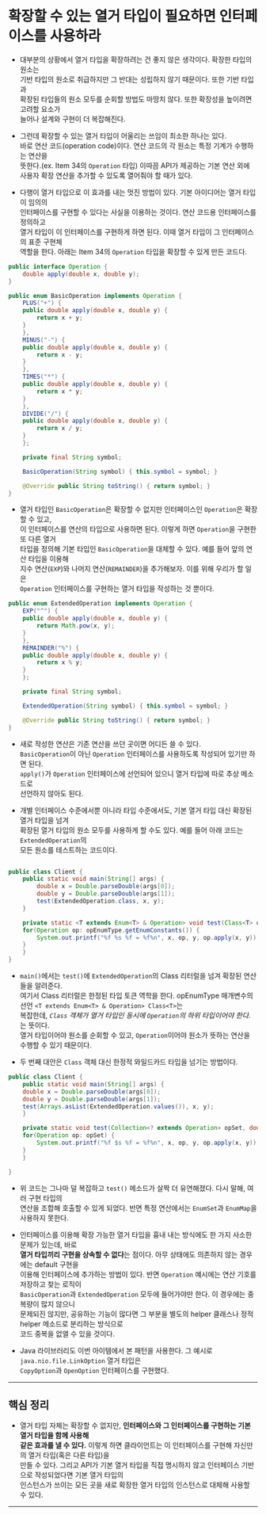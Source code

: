 # 확장할 수 있는 열거 타입이 필요하면 인터페이스를 사용하라

- 대부분의 상황에서 열거 타입을 확장하려는 건 좋지 않은 생각이다. 확장한 타입의 원소는  
  기반 타입의 원소로 취급하지만 그 반대는 성립하지 않기 때문이다. 또한 기반 타입과  
  확장된 타입들의 원소 모두를 순회할 방법도 마땅치 않다. 또한 확장성을 높이려면 고려할 요소가  
  늘어나 설계와 구현이 더 복잡해진다.

- 그런데 확장할 수 있는 열거 타입이 어울리는 쓰임이 최소한 하나는 있다.  
  바로 연산 코드(operation code)이다. 연산 코드의 각 원소는 특정 기계가 수행하는 연산을  
  뜻한다.(ex. Item 34의 `Operation` 타입) 이따끔 API가 제공하는 기본 연산 외에  
  사용자 확장 연산을 추가할 수 있도록 열어줘야 할 때가 있다.

- 다행이 열거 타입으로 이 효과를 내는 멋진 방법이 있다. 기본 아이디어는 열거 타입이 임의의  
  인터페이스를 구현할 수 있다는 사실을 이용하는 것이다. 연산 코드용 인터페이스를 정의하고  
  열거 타입이 이 인터페이스를 구현하게 하면 된다. 이때 열거 타입이 그 인터페이스의 표준 구현체  
  역할을 한다. 아래는 Item 34의 `Operation` 타입을 확장할 수 있게 만든 코드다.

```java
public interface Operation {
    double apply(double x, double y);
}

public enum BasicOperation implements Operation {
    PLUS("+") {
	public double apply(double x, double y) {
	    return x + y;
	}
    },
    MINUS("-") {
	public double apply(double x, double y) {
	    return x - y;
	}
    },
    TIMES("*") {
	public double apply(double x, double y) {
	    return x * y;
	}
    },
    DIVIDE("/") {
	public double apply(double x, double y) {
	    return x / y;
	}
    };

    private final String symbol;

    BasicOperation(String symbol) { this.symbol = symbol; }

    @Override public String toString() { return symbol; }
}
```

- 열거 타입인 `BasicOperation`은 확장할 수 없지만 인터페이스인 `Operation`은 확장할 수 있고,  
  이 인터페이스를 연산의 타입으로 사용하면 된다. 이렇게 하면 `Operation`을 구현한 또 다른 열거  
  타입을 정의해 기본 타입인 `BasicOperation`을 대체할 수 있다. 예를 들어 앞의 연산 타입을 이용해  
  지수 연산(`EXP`)와 나머지 연산(`REMAINDER`)을 추가해보자. 이를 위해 우리가 할 일은  
  `Operation` 인터페이스를 구현하는 열거 타입을 작성하는 것 뿐이다.

```java
public enum ExtendedOperation implements Operation {
    EXP("^") {
	public double apply(double x, double y) {
	    return Math.pow(x, y);
	}
    },
    REMAINDER("%") {
	public double apply(double x, double y) {
	    return x % y;
	}
    };

    private final String symbol;

    ExtendedOperation(String symbol) { this.symbol = symbol; }

    @Override public String toString() { return symbol; }
}
```

- 새로 작성한 연산은 기존 연산을 쓰던 곳이면 어디든 쓸 수 있다.  
  `BasicOperation`이 아닌 `Operation` 인터페이스를 사용하도록 작성되어 있기만 하면 된다.  
  `apply()`가 `Operation` 인터페이스에 선언되어 있으니 열거 타입에 따로 추상 메소드로  
  선언하지 않아도 된다.

- 개별 인터페이스 수준에서뿐 아니라 타입 수준에서도, 기본 열거 타입 대신 확장된 열거 타입을 넘겨  
  확장된 열거 타입의 원소 모두를 사용하게 할 수도 있다. 예를 들어 아래 코드는 `ExtendedOperation`의  
  모든 원소를 테스트하는 코드이다.

```java

public class Client {
    public static void main(String[] args) {
        double x = Double.parseDouble(args[0]);
        double y = Double.parseDouble(args[1]);
        test(ExtendedOperation.class, x, y);
    }

    private static <T extends Enum<T> & Operation> void test(Class<T> opEnumtype, double x, double y) {
	for(Operation op: opEnumType.getEnumConstants()) {
	    System.out.printf("%f %s %f = %f%n", x, op, y, op.apply(x, y));
	}
    }
}
```

- `main()`에서는 `test()`에 `ExtendedOperation`의 Class 리터럴을 넘겨 확장된 연산들을 알려준다.  
  여기서 Class 리터럴은 한정된 타입 토큰 역학을 한다. opEnumType 매개변수의 선언 `<T extends Enum<T> & Operation> Class<T>`는  
  복잡한데, _`Class` 객체가 열거 타입인 동시에 `Operation`의 하위 타입이어야 한다._ 는 뜻이다.  
  열거 타입이어야 원소를 순회할 수 있고, `Operation`이어야 원소가 뜻하는 연산을 수행할 수 있기 때문이다.

- 두 번째 대안은 `Class` 객체 대신 한정적 와일드카드 타입을 넘기는 방법이다.

```java
public class Client {
    public static void main(String[] args) {
	double x = Double.parseDouble(args[0]);
	double y = Double.parseDouble(args[1]);
	test(Arrays.asList(ExtendedOperation.values()), x, y);
    }

    private static void test(Collection<? extends Operation> opSet, double x, double y) {
	for(Operation op: opSet) {
	    System.out.printf("%f $s %f = %f%n", x, op, y, op.apply(x, y));
	}
    }

}
```

- 위 코드는 그나마 덜 복잡하고 `test()` 메소드가 살짝 더 유연해졌다. 다시 말해, 여러 구현 타입의  
  연산을 조합해 호출할 수 있게 되었다. 반면 특정 연산에서는 `EnumSet`과 `EnumMap`을 사용하지 못한다.

- 인터페이스를 이용해 확장 가능한 열거 타입을 흉내 내는 방식에도 한 가지 사소한 문제가 있는데, 바로  
  **열거 타입끼리 구현을 상속할 수 없다**는 점이다. 아무 상태에도 의존하지 않는 경우에는 default 구현을  
  이용해 인터페이스에 추가하는 방법이 있다. 반면 `Operation` 예시에는 연산 기호를 저장하고 찾는 로직이  
  `BasicOperation`과 `ExtendedOperation` 모두에 들어가야만 한다. 이 경우에는 중복량이 많지 않으니  
  문제되진 않지만, 공유하는 기능이 많다면 그 부분을 별도의 helper 클래스나 정적 helper 메소드로 분리하는 방식으로  
  코드 중복을 없앨 수 있을 것이다.

- Java 라이브러리도 이번 아이템에서 본 패턴을 사용한다. 그 예시로 `java.nio.file.LinkOption` 열거 타입은  
  `CopyOption`과 `OpenOption` 인터페이스를 구현했다.

<hr/>

## 핵심 정리

- 열거 타입 자체는 확장할 수 없지만, **인터페이스와 그 인터페이스를 구현하는 기본 열거 타입을 함께 사용해**  
  **같은 효과를 낼 수 있다.** 이렇게 하면 클라이언트는 이 인터페이스를 구현해 자신만의 열거 타입(혹은 다른 타입)을  
  만들 수 있다. 그리고 API가 기본 열거 타입을 직접 명시하지 않고 인터페이스 기반으로 작성되었다면 기본 열거 타입의  
  인스턴스가 쓰이는 모든 곳을 새로 확장한 열거 타입의 인스턴스로 대체해 사용할 수 있다.

<hr/>
